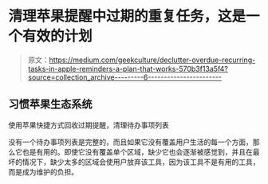 # 清理苹果提醒中过期的重复任务，这是一个有效的计划

> 原文：<https://medium.com/geekculture/declutter-overdue-recurring-tasks-in-apple-reminders-a-plan-that-works-570b3f13a5f4?source=collection_archive---------6----------------------->

## 习惯苹果生态系统

使用苹果快捷方式回收过期提醒，清理待办事项列表

没有一个待办事项列表是完整的，而且如果它没有覆盖用户生活的每一个方面，那么它也是有用的。即使它没有覆盖单个区域，缺少它也会逐渐被感觉到，并且在最坏的情况下，缺少太多的区域会使用户放弃该工具，因为该工具不是有用的工具，而是成为维护的负担。
